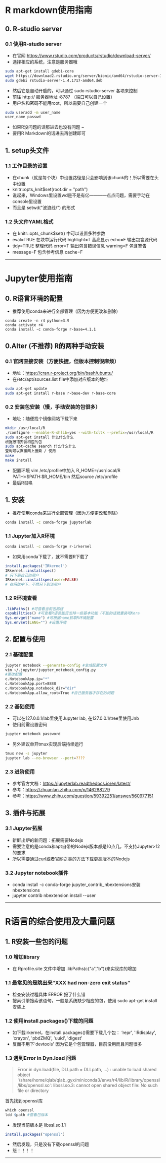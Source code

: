 # R markdown使用指南
## 0. R-studio server
### 0.1 使用R-studio server
* 在官网 https://www.rstudio.com/products/rstudio/download-server/
* 选择相应的系统，注意是服务器哦
```bash
sudo apt-get install gdebi-core
wget https://download2.rstudio.org/server/bionic/amd64/rstudio-server-1.4.1717-amd64.deb
sudo gdebi rstudio-server-1.4.1717-amd64.deb
```
* 然后它是自动开启的，可以通过 sudo rstudio-server 各项来控制
* 前往 http:// 服务器地址 :8787 （端口可以自己设置）
* 用户名和密码不能用root，所以需要自己创建一个
```bash
sudo useradd -m user_name
user_name passwd
```
* 如果R没问题的话那进去也没有问题 ~
* 要用R Markdown的话进去再创建即可

## 1. setup头文件
### 1.1 工作目录的设置
* 在chunk（就是每个块）中设置路径是只会影响到该chunk的！所以需要在头中设置
* knitr::opts_knit$set(root.dir = "path")
* 说起来，Windows里设置wd是不是有亿————点点问题，需要手动在console里设置
* 而且是 setwd("波浪线/") 的形式

### 1.2 头文件YAML格式
* 在 knitr::opts_chunk$set() 中可以设置多种参数
* eval=TRUE 在块中运行代码    highlight=T 高亮显示    echo=F 输出包含源代码
* tidy=TRUE 整理代码    error=T 输出包含错误信息    warning=F 包含警告
* message=F 包含参考信息    cache=F

---
# Jupyter使用指南
## 0. R语言环境的配置
* 推荐使用conda来进行全部管理（因为方便更改和删除）
```
conda create -n r4 python=3.9
conda activate r4
conda install -c conda-forge r-base=4.1.1
```
## 0.Alter (不推荐) R的两种手动安装
### 0.1 官网直接安装（方便快捷，但版本控制很麻烦）
* 地址：https://cran.r-project.org/bin/bash/ubuntu/
* 在/etc/apt/sources.list file中添加对应版本的地址
```bash
sudo apt-get update
sudo apt-get install r-base r-base-dev r-base-core
```

### 0.2 安装包安装（慢，手动安装的包很多）
* 地址：随便找个镜像网站下载下来
```bash
mkdir /usr/local/R
./configure --enable-R-shlib=yes --with-tcltk --prefix=/usr/local/R     到R安装文件夹中
sudo apt-get install 什么什么什么
根据报错安装相应的包
sudo apt-cache search 什么什么什么
查询可以直接网上搜索 / 使用
make
make install
```
* 配置环境  vim /etc/profile中加入 R_HOME=/usr/local/R PATH=\$PATH:\$R_HOME/bin  然后source /etc/profile
* 最后R召唤
## 1. 安装
* 推荐使用conda来进行全部管理（因为方便更改和删除）
```bash
conda install -c conda-forge jupyterlab
```
### 1.1 Jupyter加入R环境
```bash
conda install -c conda-forge r-irkernel
```
* 如果用conda下载了，就不需要R下载了
```r
install.packages('IRkernel')
IRkernel::installspec()
# 只下到自己的用户
IRkernel::installspec(user=FALSE)
# 在系统中下，不然只下到该用户
```
### 1.2 R环境查看
```r
.libPaths() #可查看当前包路径
capabilities() #可查看R语言能否支持一些基本功能（不能的话就重装吧Kora
Sys.envget("name") #可根据name抓取R环境配置
Sys.envset(LANG="") #设置环境
```
## 2. 配置与使用
### 2.1 基础配置
```bash
jupyter notebook --generate-config #生成配置文件
vim ~/.jupyter/jupyter_notebook_config.py
#更改配置
c.NotebookApp.ip="*"
c.NotebookApp.port=8888
c.NotebookApp.notebook_dir="dir"
c.NotebookApp.allow_root=True #自己服务器才存在的问题
```
### 2.2 基础使用
* 可以在127.0.0.1/lab里使用Jupyter lab, 在127.0.0.1/tree里使用Jnb
* 使用前需设置密码
```bash
jupyter notebook password
```
* 另外建议单开tmux实现后端持续运行
```bash
tmux new -s jupyter
jupyter lab --no-browser --port=????
```
### 2.3 进阶使用
* 参考官方文档：https://jupyterlab.readthedocs.io/en/latest/
* 参考：https://zhuanlan.zhihu.com/p/146288279
* 参考：https://www.zhihu.com/question/59392251/answer/560977151
## 3. 插件与拓展
### 3.1 Jupyter拓展
* 新鲜出炉的新问题：拓展需要Nodejs
* 需要注意的是conda和apt自带的Nodejs版本都是10点几，不支持Jupyter>12的要求
* 所以需要通过curl或者官网之类的方法下载更高版本的Nodejs

### 3.2 Jupyter notebook插件
* conda install -c conda-forge jupyter_contrib_nbextensions安装nbextensions
* jupyter contrib nbextension install --user

---
# R语言的综合使用及大量问题
## 1. R安装一些包的问题
### 1.0 增加library
* 在 Rprofile.site 文件中增加 .libPaths(c("a","b"))来实现库的增加

### 1.1 最常见的是跳出来“XXX had non-zero exit status”
* 检查安装过程具体 ERROR 报了什么错
* 搜索引擎搜索该语句，一般是系统缺少相应的包，使用 sudo apt-get install 安装上 

### 1.2 使用install.packages()下载的问题
* 如下载irkernel，在install.packages()需要下载几个包： ‘repr', 'IRdisplay', 'crayon', 'pbdZMQ', 'uuid', 'digest'
* 反而不用下'devtools' 因为它是个包管理器，目前没用而且问题很多

### 1.3 遇到Error in Dyn.load 问题
> Error in dyn.load(file, DLLpath = DLLpath, ...) :
>  unable to load shared object '/share/home/qlab/qlab_gyx/miniconda3/envs/r4/lib/R/library/openssl/libs/openssl.so':
>  libssl.so.3: cannot open shared object file: No such file or directory  

首先找到openssl库
```r
which openssl
ldd $path #查看包版本
```
* 发现当前版本是 libssl.so.1.1
```r
install.packages("openssl")
```
* 然后发现，只是没有下载openssl的问题
* 怒！！！！




---
